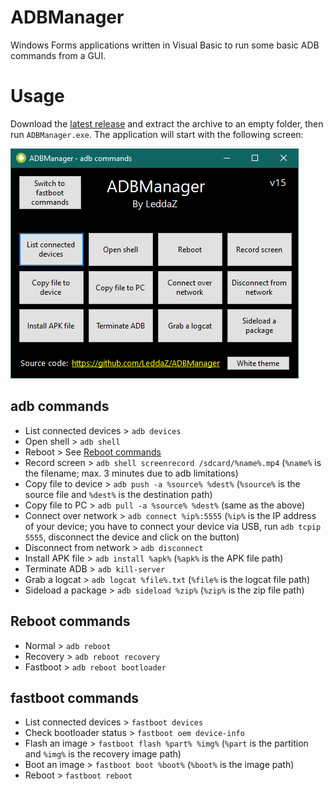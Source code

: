 # ADBManager
Windows Forms applications written in Visual Basic to run some basic ADB commands from a GUI.

# Usage
Download the [latest release](https://github.com/LeddaZ/ADBManager/releases/latest) and extract the archive to an empty folder, then run `ADBManager.exe`. The application will start with the following screen:

![adb](https://github.com/LeddaZ/ADBManager/blob/master/pics/adb.png)

## adb commands
- List connected devices > `adb devices`
- Open shell > `adb shell`
- Reboot > See [Reboot commands](https://github.com/LeddaZ/ADBManager/blob/master/README.md#reboot-commands)
- Record screen > `adb shell screenrecord /sdcard/%name%.mp4` (`%name%` is the filename; max. 3 minutes due to adb limitations)
- Copy file to device > `adb push -a %source% %dest%` (`%source%` is the source file and `%dest%` is the destination path)
- Copy file to PC > `adb pull -a %source% %dest%` (same as the above)
- Connect over network > `adb connect %ip%:5555` (`%ip%` is the IP address of your device; you have to connect your device via USB, run `adb tcpip 5555`, disconnect the device and click on the button)
- Disconnect from network > `adb disconnect`
- Install APK file > `adb install %apk%` (`%apk%` is the APK file path)
- Terminate ADB > `adb kill-server`
- Grab a logcat > `adb logcat %file%.txt` (`%file%` is the logcat file path)
- Sideload a package > `adb sideload %zip%` (`%zip%` is the zip file path)

## Reboot commands
- Normal > `adb reboot`
- Recovery > `adb reboot recovery`
- Fastboot > `adb reboot bootloader`

## fastboot commands
- List connected devices > `fastboot devices`
- Check bootloader status > `fastboot oem device-info`
- Flash an image > `fastboot flash %part% %img%` (`%part` is the partition and `%img%` is the recovery image path)
- Boot an image > `fastboot boot %boot%` (`%boot%` is the image path)
- Reboot > `fastboot reboot`
